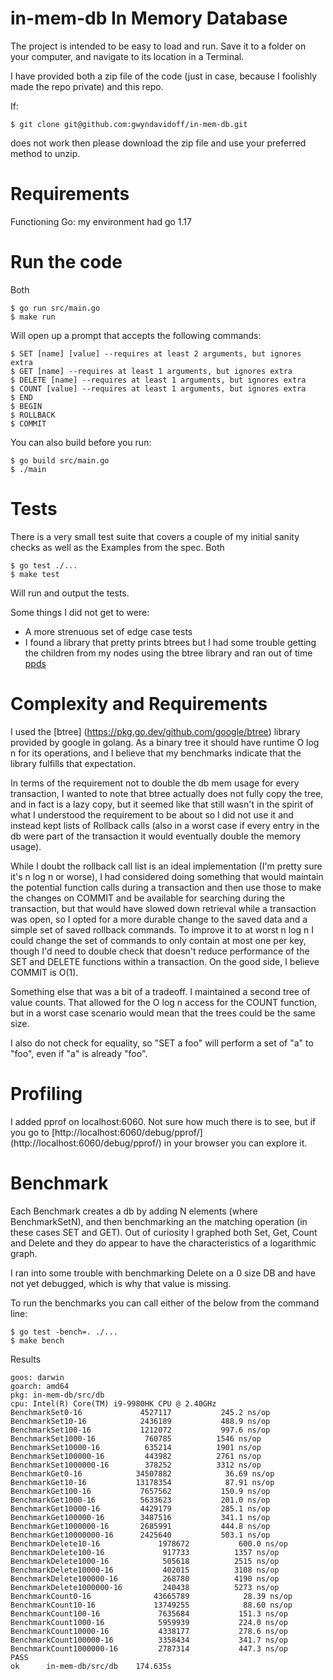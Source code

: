 # in-mem-db In Memory Database
The project is intended to be easy to load and run. Save it to a folder on your computer, and navigate to its location in a Terminal.

I have provided both a zip file of the code (just in case, because I foolishly made the repo private) and this repo.

If:
```
$ git clone git@github.com:gwyndavidoff/in-mem-db.git
```
does not work then please download the zip file and use your preferred method to unzip.

# Requirements
Functioning Go: my environment had go 1.17

# Run the code
Both
```
$ go run src/main.go
$ make run
```
Will open up a prompt that accepts the following commands:
```
$ SET [name] [value] --requires at least 2 arguments, but ignores extra
$ GET [name] --requires at least 1 arguments, but ignores extra
$ DELETE [name] --requires at least 1 arguments, but ignores extra
$ COUNT [value] --requires at least 1 arguments, but ignores extra
$ END
$ BEGIN
$ ROLLBACK
$ COMMIT
```

You can also build before you run:
```
$ go build src/main.go
$ ./main
```

# Tests
There is a very small test suite that covers a couple of my initial sanity checks as well as the Examples from the spec. Both
```
$ go test ./...
$ make test
```
Will run and output the tests.

Some things I did not get to were:
* A more strenuous set of edge case tests
* I found a library that pretty prints btrees but I had some trouble getting the children from my nodes using the btree library and ran out of time [ppds](https://pkg.go.dev/github.com/shivamMg/ppds@v0.0.1/tree)

# Complexity and Requirements
I used the [btree] (https://pkg.go.dev/github.com/google/btree) library provided by google in golang. As a binary tree it should have runtime O log n for its operations, and I believe that my benchmarks indicate that the library fulfills that expectation.

In terms of the requirement not to double the db mem usage for every transaction, I wanted to note that btree actually does not fully copy the tree, and in fact is a lazy copy, but it seemed like that still wasn't in the spirit of what I understood the requirement to be about so I did not use it and instead kept lists of Rollback calls (also in a worst case if every entry in the db were part of the transaction it would eventually double the memory usage).

While I doubt the rollback call list is an ideal implementation (I'm pretty sure it's n log n or worse), I had considered doing something that would maintain the potential function calls during a transaction and then use those to make the changes on COMMIT and be available for searching during the transaction, but that would have slowed down retrieval while a transaction was open, so I opted for a more durable change to the saved data and a simple set of saved rollback commands. To improve it to at worst n log n I could change the set of commands to only contain at most one per key, though I'd need to double check that doesn't reduce performance of the SET and DELETE functions within a transaction. On the good side, I believe COMMIT is O(1).

Something else that was a bit of a tradeoff. I maintained a second tree of value counts. That allowed for the O log n access for the COUNT function, but in a worst case scenario would mean that the trees could be the same size.

I also do not check for equality, so "SET a foo" will perform a set of "a" to "foo", even if "a" is already "foo".

# Profiling
I added pprof on localhost:6060. Not sure how much there is to see, but if you go to [http://localhost:6060/debug/pprof/] (http://localhost:6060/debug/pprof/) in your browser you can explore it.

# Benchmark
Each Benchmark creates a db by adding N elements (where BenchmarkSetN), and then benchmarking an the matching operation (in these cases SET and GET). Out of curiosity I graphed both Set, Get, Count and Delete and they do appear to have the characteristics of a logarithmic graph.

I ran into some trouble with benchmarking Delete on a 0 size DB and have not yet debugged, which is why that value is missing.

To run the benchmarks you can call either of the below from the command line:
```
$ go test -bench=. ./...
$ make bench
```
Results
```
goos: darwin
goarch: amd64
pkg: in-mem-db/src/db
cpu: Intel(R) Core(TM) i9-9980HK CPU @ 2.40GHz
BenchmarkSet0-16           	 4527117	       245.2 ns/op
BenchmarkSet10-16          	 2436189	       488.9 ns/op
BenchmarkSet100-16         	 1212072	       997.6 ns/op
BenchmarkSet1000-16        	  760785	      1546 ns/op
BenchmarkSet10000-16       	  635214	      1901 ns/op
BenchmarkSet100000-16      	  443982	      2761 ns/op
BenchmarkSet1000000-16     	  378252	      3312 ns/op
BenchmarkGet0-16           	34507882	        36.69 ns/op
BenchmarkGet10-16          	13178354	        87.91 ns/op
BenchmarkGet100-16         	 7657562	       150.9 ns/op
BenchmarkGet1000-16        	 5633623	       201.0 ns/op
BenchmarkGet10000-16       	 4429179	       285.1 ns/op
BenchmarkGet100000-16      	 3487516	       341.1 ns/op
BenchmarkGet1000000-16     	 2685991	       444.8 ns/op
BenchmarkGet10000000-16    	 2425640	       503.1 ns/op
BenchmarkDelete10-16         	 1978672	       600.0 ns/op
BenchmarkDelete100-16        	  917733	      1357 ns/op
BenchmarkDelete1000-16       	  505618	      2515 ns/op
BenchmarkDelete10000-16      	  402015	      3108 ns/op
BenchmarkDelete100000-16     	  268780	      4190 ns/op
BenchmarkDelete1000000-16    	  240438	      5273 ns/op
BenchmarkCount0-16          	43665789	        28.39 ns/op
BenchmarkCount10-16         	13749255	        88.60 ns/op
BenchmarkCount100-16        	 7635684	       151.3 ns/op
BenchmarkCount1000-16       	 5959939	       224.0 ns/op
BenchmarkCount10000-16      	 4338177	       278.6 ns/op
BenchmarkCount100000-16     	 3358434	       341.7 ns/op
BenchmarkCount1000000-16    	 2787314	       447.3 ns/op
PASS
ok  	in-mem-db/src/db	174.635s
```
